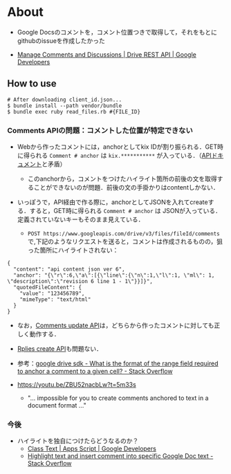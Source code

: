 # About

* Google Docsのコメントを，コメント位置つきで取得して，それをもとにgithubのissueを作成したかった

* [Manage Comments and Discussions  |  Drive REST API  |  Google Developers](https://developers.google.com/drive/v3/web/manage-comments)

## How to use

```
# After downloading client_id.json...
$ bundle install --path vendor/bundle
$ bundle exec ruby read_files.rb #{FILE_ID}
```

### Comments APIの問題：コメントした位置が特定できない

* Webから作ったコメントには，anchorとしてkix IDが割り振られる．GET時に得られる `Comment # anchor` は `kix.***********` が入っている．（[APIドキュメント](https://developers.google.com/drive/v3/reference/comments)と矛盾）
  * このanchorから，コメントをつけたハイライト箇所の前後の文を取得することができないのが問題．前後の文の手掛かりはcontentしかない．
* いっぽうで，API経由で作る際に，anchorとしてJSONを入れてcreateする．すると，GET時に得られる `Comment # anchor` は JSONが入っている．定義されていないキーもそのまま見えている．

  * `POST https://www.googleapis.com/drive/v3/files/fileId/comments` で,下記のようなリクエストを送ると，コメントは作成されるものの，狙った箇所にハイライトされない：
```
{
  "content": "api content json ver 6",
  "anchor": "{\"r\":6,\"a\":[{\"line\":{\"n\":1,\"l\":1, \"ml\": 1, \"description\":\"revision 6 line 1 - 1\"}}]}",
  "quotedFileContent": {
    "value": "123456789",
    "mimeType": "text/html"
  }
}
```

* なお，[Comments update API](https://developers.google.com/drive/v3/reference/comments/update)は，どちらから作ったコメントに対しても正しく動作する．
* [Rplies create API](https://developers.google.com/drive/v3/reference/replies/create)も問題ない．

* 参考：[google drive sdk - What is the format of the range field required to anchor a comment to a given cell? - Stack Overflow](http://stackoverflow.com/questions/17735387/what-is-the-format-of-the-range-field-required-to-anchor-a-comment-to-a-given-ce)

* https://youtu.be/ZBU52nacbLw?t=5m33s
  * "… impossible for you to create comments anchored to text in a document format …"

### 今後

* ハイライトを独自につけたらどうなるのか？
  * [Class Text  |  Apps Script  |  Google Developers](https://developers.google.com/apps-script/reference/document/text#setBackgroundColor)
  * [Highlight text and insert comment into specific Google Doc text - Stack Overflow](http://stackoverflow.com/questions/22055765/highlight-text-and-insert-comment-into-specific-google-doc-text/22060169#22060169)
